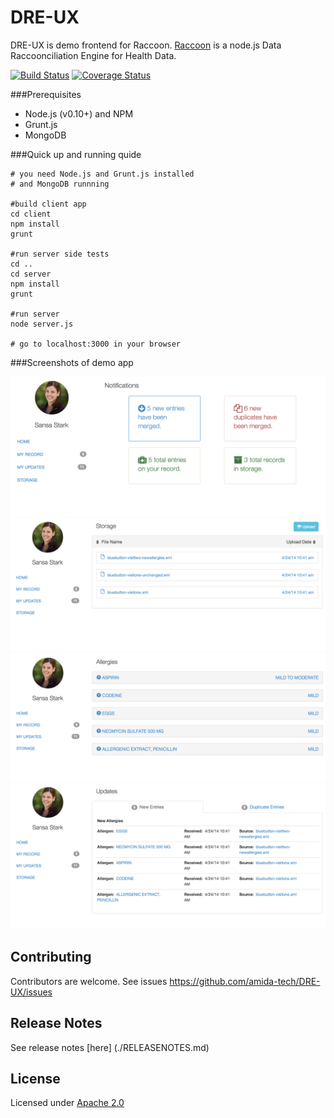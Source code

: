 DRE-UX
=========

DRE-UX is demo frontend for Raccoon. [Raccoon](https://github.com/amida-tech/Raccoon) is a node.js Data Raccoonciliation Engine for Health Data.

[![Build Status](https://travis-ci.org/amida-tech/DRE-UX.svg)](https://travis-ci.org/amida-tech/DRE-UX)
[![Coverage Status](https://coveralls.io/repos/amida-tech/DRE-UX/badge.png)](https://coveralls.io/r/amida-tech/DRE-UX)


###Prerequisites

- Node.js (v0.10+) and NPM
- Grunt.js
- MongoDB

###Quick up and running quide

```
# you need Node.js and Grunt.js installed
# and MongoDB runnning

#build client app
cd client
npm install
grunt

#run server side tests
cd ..
cd server
npm install
grunt

#run server
node server.js

# go to localhost:3000 in your browser
```

###Screenshots of demo app

![Dashboard](./docs/images/dashboard.png)
![Storage](./docs/images/storage.png)
![Allergies Section](./docs/images/allergies.png)
![Updates](./docs/images/updates.png)


## Contributing

Contributors are welcome. See issues https://github.com/amida-tech/DRE-UX/issues

## Release Notes

See release notes [here] (./RELEASENOTES.md)

## License

Licensed under [Apache 2.0](./LICENSE)
